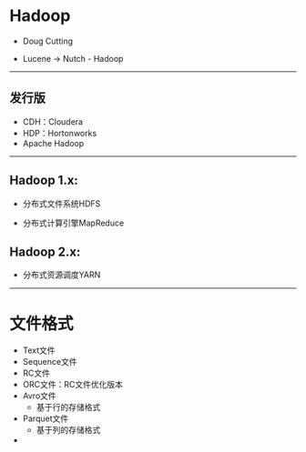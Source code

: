 # Hadoop



- Doug Cutting

- Lucene -> Nutch - Hadoop
---
## 发行版

- CDH：Cloudera
- HDP：Hortonworks
- Apache Hadoop

---
## Hadoop 1.x:

- 分布式文件系统HDFS


- 分布式计算引擎MapReduce





## Hadoop 2.x:

- 分布式资源调度YARN




---

# 文件格式

- Text文件
- Sequence文件
- RC文件
- ORC文件：RC文件优化版本
- Avro文件
    - 基于行的存储格式
- Parquet文件
    - 基于列的存储格式
-